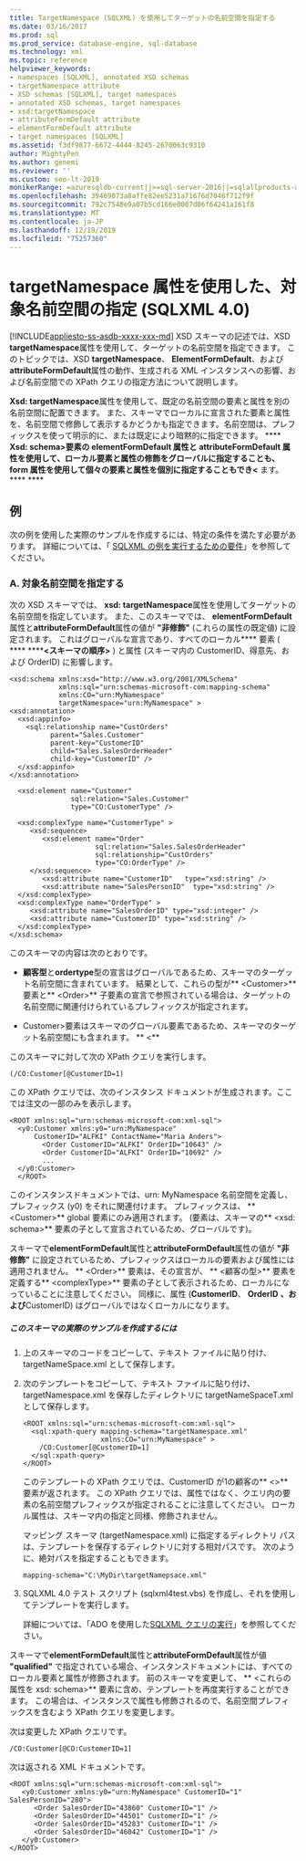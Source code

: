 ```yaml
---
title: TargetNamespace (SQLXML) を使用してターゲットの名前空間を指定する
ms.date: 03/16/2017
ms.prod: sql
ms.prod_service: database-engine, sql-database
ms.technology: xml
ms.topic: reference
helpviewer_keywords:
- namespaces [SQLXML], annotated XSD schemas
- targetNamespace attribute
- XSD schemas [SQLXML], target namespaces
- annotated XSD schemas, target namespaces
- xsd:targetNamespace
- attributeFormDefault attribute
- elementFormDefault attribute
- target namespaces [SQLXML]
ms.assetid: f3df9877-6672-4444-8245-2670063c9310
author: MightyPen
ms.author: genemi
ms.reviewer: ''
ms.custom: seo-lt-2019
monikerRange: =azuresqldb-current||>=sql-server-2016||=sqlallproducts-allversions||>=sql-server-linux-2017||=azuresqldb-mi-current
ms.openlocfilehash: 39469073a8affe82ee5231a71676d7046f712f9f
ms.sourcegitcommit: 792c7548e9a07b5cd166e0007d06f64241a161f8
ms.translationtype: MT
ms.contentlocale: ja-JP
ms.lasthandoff: 12/19/2019
ms.locfileid: "75257360"
---
```

# <a name="specifying-a-target-namespace-using-the-targetnamespace-attribute-sqlxml-40"></a>targetNamespace 属性を使用した、対象名前空間の指定 (SQLXML 4.0)
[!INCLUDE[appliesto-ss-asdb-xxxx-xxx-md](../../includes/appliesto-ss-asdb-xxxx-xxx-md.md)]
  XSD スキーマの記述では、XSD **targetNamespace**属性を使用して、ターゲットの名前空間を指定できます。 このトピックでは、XSD **targetNamespace**、 **ElementFormDefault**、および**attributeFormDefault**属性の動作、生成される XML インスタンスへの影響、および名前空間での XPath クエリの指定方法について説明します。  
  
 **Xsd: targetNamespace**属性を使用して、既定の名前空間の要素と属性を別の名前空間に配置できます。 また、スキーマでローカルに宣言された要素と属性を、名前空間で修飾して表示するかどうかも指定できます。名前空間は、プレフィックスを使って明示的に、または既定により暗黙的に指定できます。 **** **Xsd: schema>要素の elementFormDefault 属性と attributeFormDefault 属性を使用して、ローカル要素と属性の修飾をグローバルに指定することも、form 属性を使用して個々の要素と属性を個別に指定することもでき\<** ます。 **** ****  
  
## <a name="examples"></a>例  
 次の例を使用した実際のサンプルを作成するには、特定の条件を満たす必要があります。 詳細については、「 [SQLXML の例を実行するための要件](../../relational-databases/sqlxml/requirements-for-running-sqlxml-examples.md)」を参照してください。  
  
### <a name="a-specifying-a-target-namespace"></a>A. 対象名前空間を指定する  
 次の XSD スキーマでは、 **xsd: targetNamespace**属性を使用してターゲットの名前空間を指定しています。 また、このスキーマでは、 **elementFormDefault**属性と**attributeFormDefault**属性の値が **"非修飾"** (これらの属性の既定値) に設定されます。 これはグローバルな宣言であり、すべてのローカル**** 要素 ( **** ******\<スキーマの順序>** ) と属性 (スキーマ内の CustomerID、得意先、および OrderID) に影響します。  
  
```  
<xsd:schema xmlns:xsd="http://www.w3.org/2001/XMLSchema"  
            xmlns:sql="urn:schemas-microsoft-com:mapping-schema"  
            xmlns:CO="urn:MyNamespace"   
            targetNamespace="urn:MyNamespace" >  
<xsd:annotation>  
  <xsd:appinfo>  
    <sql:relationship name="CustOrders"  
          parent="Sales.Customer"  
          parent-key="CustomerID"  
          child="Sales.SalesOrderHeader"  
          child-key="CustomerID" />  
  </xsd:appinfo>  
</xsd:annotation>  
  
  <xsd:element name="Customer"   
               sql:relation="Sales.Customer"   
               type="CO:CustomerType" />  
  
  <xsd:complexType name="CustomerType" >  
     <xsd:sequence>  
        <xsd:element name="Order"   
                     sql:relation="Sales.SalesOrderHeader"  
                     sql:relationship="CustOrders"  
                     type="CO:OrderType" />  
     </xsd:sequence>  
        <xsd:attribute name="CustomerID"   type="xsd:string" />   
        <xsd:attribute name="SalesPersonID"  type="xsd:string" />  
  </xsd:complexType>  
  <xsd:complexType name="OrderType" >  
     <xsd:attribute name="SalesOrderID" type="xsd:integer" />  
     <xsd:attribute name="CustomerID" type="xsd:string" />  
  </xsd:complexType>  
</xsd:schema>  
```  
  
 このスキーマの内容は次のとおりです。  
  
-   **顧客型**と**ordertype**型の宣言はグローバルであるため、スキーマのターゲット名前空間に含まれています。 結果として、これらの型が** \<Customer>** 要素と** \<Order>** 子要素の宣言で参照されている場合は、ターゲットの名前空間に関連付けられているプレフィックスが指定されます。  
  
-   Customer>要素はスキーマのグローバル要素であるため、スキーマのターゲット名前空間にも含まれます。 ** \<**  
  
 このスキーマに対して次の XPath クエリを実行します。  
  
```  
(/CO:Customer[@CustomerID=1)   
```  
  
 この XPath クエリでは、次のインスタンス ドキュメントが生成されます。ここでは注文の一部のみを表示します。  
  
```  
<ROOT xmlns:sql="urn:schemas-microsoft-com:xml-sql">  
  <y0:Customer xmlns:y0="urn:MyNamespace"   
      CustomerID="ALFKI" ContactName="Maria Anders">  
        <Order CustomerID="ALFKI" OrderID="10643" />   
        <Order CustomerID="ALFKI" OrderID="10692" />   
        ...  
  </y0:Customer>  
  </ROOT>  
```  
  
 このインスタンスドキュメントでは、urn: MyNamespace 名前空間を定義し、プレフィックス (y0) をそれに関連付けます。 プレフィックスは、 ** \<Customer>** global 要素にのみ適用されます。 (要素は、スキーマの** \<xsd: schema>** 要素の子として宣言されているため、グローバルです)。  
  
 スキーマで**elementFormDefault**属性と**attributeFormDefault**属性の値が **"非修飾"** に設定されているため、プレフィックスはローカルの要素および属性には適用されません。 ** \<Order>** 要素は、その宣言が、 ** \<顧客の型>** 要素を定義する** \<complexType>** 要素の子として表示されるため、ローカルになっていることに注意してください。 同様に、属性 (**CustomerID**、 **OrderID** **、および**CustomerID) はグローバルではなくローカルになります。  
  
##### <a name="to-create-a-working-sample-of-this-schema"></a>このスキーマの実際のサンプルを作成するには  
  
1.  上のスキーマのコードをコピーして、テキスト ファイルに貼り付け、 targetNameSpace.xml として保存します。  
  
2.  次のテンプレートをコピーして、テキスト ファイルに貼り付け、 targetNamespace.xml を保存したディレクトリに targetNameSpaceT.xml として保存します。  
  
    ```  
    <ROOT xmlns:sql="urn:schemas-microsoft-com:xml-sql">  
      <sql:xpath-query mapping-schema="targetNamespace.xml"  
                       xmlns:CO="urn:MyNamespace" >  
        /CO:Customer[@CustomerID=1]  
      </sql:xpath-query>  
    </ROOT>  
    ```  
  
     このテンプレートの XPath クエリでは、CustomerID が1の顧客の** \<>** 要素が返されます。 この XPath クエリでは、属性ではなく、クエリ内の要素の名前空間プレフィックスが指定されることに注意してください。 ローカル属性は、スキーマ内の指定と同様、修飾されません。  
  
     マッピング スキーマ (targetNamespace.xml) に指定するディレクトリ パスは、テンプレートを保存するディレクトリに対する相対パスです。 次のように、絶対パスを指定することもできます。  
  
    ```  
    mapping-schema="C:\MyDir\targetNamepsace.xml"  
    ```  
  
3.  SQLXML 4.0 テスト スクリプト (sqlxml4test.vbs) を作成し、それを使用してテンプレートを実行します。  
  
     詳細については、「ADO を使用した[SQLXML クエリの実行](../../relational-databases/sqlxml/using-ado-to-execute-sqlxml-4-0-queries.md)」を参照してください。  
  
 スキーマで**elementFormDefault**属性と**attributeFormDefault**属性が値 **"qualified"** で指定されている場合、インスタンスドキュメントには、すべてのローカル要素と属性が修飾されます。 前のスキーマを変更して、 ** \<これらの属性を xsd: schema>** 要素に含め、テンプレートを再度実行することができます。 この場合は、インスタンスで属性も修飾されるので、名前空間プレフィックスを含むよう XPath クエリを変更します。  
  
 次は変更した XPath クエリです。  
  
```  
/CO:Customer[@CO:CustomerID=1]  
```  
  
 次は返される XML ドキュメントです。  
  
```  
<ROOT xmlns:sql="urn:schemas-microsoft-com:xml-sql">  
   <y0:Customer xmlns:y0="urn:MyNamespace" CustomerID="1" SalesPersonID="280">  
      <Order SalesOrderID="43860" CustomerID="1" />   
      <Order SalesOrderID="44501" CustomerID="1" />   
      <Order SalesOrderID="45283" CustomerID="1" />   
      <Order SalesOrderID="46042" CustomerID="1" />   
   </y0:Customer>  
</ROOT>  
```  
  
  
